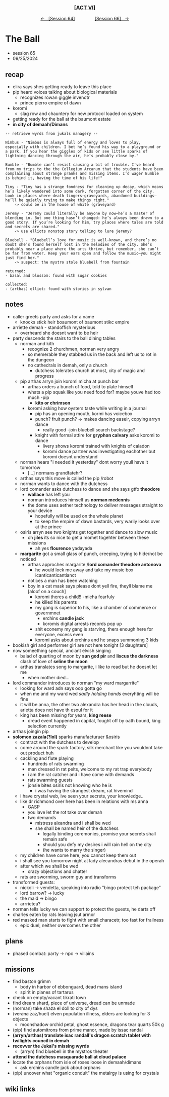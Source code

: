 
<div align="center">
  <h3 align="center"><a href="https://github.com/h-griffin/dnd-notes/blob/main/grimmhaus/act-VI" >[ACT VI]</a></h3>
  <p align="center">
    <a href="https://github.com/h-griffin/dnd-notes/blob/main/grimmhaus/act-VI/24-09-18.md" >&larr; &nbsp; [Session 64]</a>
    &nbsp;&nbsp;&nbsp;&nbsp;&nbsp;&nbsp;&nbsp;&nbsp;&nbsp;&nbsp;&nbsp;&nbsp;&nbsp;&nbsp;
    <a href="https://github.com/h-griffin/dnd-notes/blob/main/grimmhaus/act-VI/24-10-02.md" >[Session 66] &nbsp; &rarr;</a>
  </p>
</div>

# The Ball
- session 65
- 09/25/2024

## recap
- elira says shes getting ready to leave this place
- pip heard voices talking about biological materials
    - recognizes rowan giggle invenotr
    - prince pierro empire of dawn
- koromi
    - slag row and chauntery for new protocol loaded on system
- getting ready for the ball at the baumont estate
- **in city of demaah/Dimans**

```text
-- retrieve wyrds from jukals managery --

Nimbus - "Nimbus is always full of energy and loves to play, especially with children. I bet he’s found his way to a playground or a park. If you hear the giggles of kids or see little sparks of lightning dancing through the air, he’s probably close by." 

Bumble - "Bumble can’t resist causing a bit of trouble. I've heard from my trips to the the Collegium Arcanum that the students have been complaining about strange pranks and missing items. I’d wager Bumble is behind it, having the time of his life!"

Tiny - "Tiny has a strange fondness for cleaning up decay, which means he’s likely wandered into some dark, forgotten corner of the city. Look in places where death lingers—graveyards, abandoned buildings—he’ll be quietly trying to make things right."
    -> could be in the house of white (graveyard)

Jeremy - "Jeremy could literally be anyone by now—he’s a master of blending in. But one thing hasn’t changed: he’s always been drawn to a good story. If you’re looking for him, try places where tales are told and secrets are shared."
    -> use elliots nonstop story telling to lure jeremy?

Bluebell - "Bluebell’s love for music is well-known, and there’s no doubt she’s found herself lost in the melodies of the city. She’s probably near a place where the arts thrive, but remember, she can’t be far from water. Keep your ears open and follow the music—you might just find her."
    -> suspect: the mystro stole bluebell from fountain

returned:
- basal and blossom: found with sugar cookies

collected: 
- (arthas) elliot: found with stories in sylvan  

```

## notes
- caller greets party and asks for a name
    - knocks stick heir boaumont of baumont stikc empire
- arriette demah - standoffish mysterious
    - overheard she doesnt want to be heir
- party descends the stairs to the ball dining tables
    - norman and kith
        - recognize 2 churchmen, norman very angry
        - so memerable they stabbed us in the back and left us to rot in the dungeon
        - no cathedrals in demah, only a church
            - dutchess tolerates church at most, city of magic and progress
    - pip arthas arryn join koromi micha at punch bar
        - arthas orders a bunch of food, told to plate himself
        - whats a pip squak like you need food for? maybe youve had too much -pip
            - **kito or chrimson**
        - koromi asking how oysters taste while writing in a journal
            - pip has an opening mouth, kormi has voicebox
            - punch? fruit punch? -> makes dancing easeir, copying arryn dance
                - really good -join bluebell search backstage?
            - knight with formal attire for **gryphon calvary** asks koromi to dance
                - livery shows koromi trained with knights of caladon
                - koromi dance partner was investigating eachother but koromi doesnt understand
    - norman hears "i needed it yesterday" dont worry youll have it tomorrow
        - [...] normans grandfatehr?
    - arthas says this move is called the pip /robot
    - norman wants to dance with the dutchess
    - lord comander asks dutchess to dance and she says gtfo **theodore**
        - **wallace** has left you
        - norman introduces himself as **norman mcdennis**
        - the dome uses aether technology to deliver messages straight to your device
            - hopefully will be used on the whole planet
            - to keep the empire of dawn bastards, very warily looks over at the prince
    - osiris arryn see two knights get together and dance to slow music
        - oh **jiles** its so nice to get a momet togehter between these missions
            - ah yes **flourence** yadayada
    - **margarite** got a small glass of punch, creeping, trying to hide/not be noticed
        - arthas approches margarite /**lord comander theodore antonova**
            - he would lock me away and take my music box icanticanticantianct
        - notices a man has been watching
        - boy in a cat mask says please dont yell fire, theyll blame me [aloof on a couch]
            - koromi theres a child!! -micha fearfuly
            - he killed his parents
            - my gang is superior to his, like a chamber of commerce or governmnet  
                - erchins **candle jack**
                - koromis digital arrests records pop up
            - shit econemy my gang is starving, thers enough here for everyone, excess even
            - koromi asks about erchins and he snaps summoning 3 kids
- bookish girl and performer girl are not here tonight [3 daughters]
- now someething special, anciant elvish singing
    - balad of quarting of moon by **sun god pir** and **liscus the darkness** clash of love of **seline the moon**
    - arthas translates song to margarite, i like to read but he doesnt let me
        - when mother died...
- lord commander introduces to norman "my ward margarrite"
    - looking for ward adn says oop gotta go
    - when me and my ward wed *sadly holding hands* everyhting will be fine
    - it will be anna, the other two alexandra has her head in the clouds, arietta does not have th esoul for it
    - king has been missing for years, **king reese**
        - dread event happened in capital, fought off by oath bound, king selection currently
- arthas joingin pip
- **solomon zazala(?lol)** sparks manufacturuer &osiris
    - contract with the dutchess to develop
    - come around the spark factory, silk merchant like you wouldnnt take out product huh
    - cackling and flute playing
        - hundreds of rats swarming
        - man dressed in rat pelts, welcome to my rat trap everybody
        - i am the rat catcher and i have come with demands
        - rats swarming guests
        - jonsie bites osiris not knowing who he is
            - i was having the strangest dream, rat hivemind
    - i have crystal web, ive seen your secrets, your knowledge..
    - like dr richmond over here has been in relations with ms anna
        - GASP
        - you lave let the rot take over demah
        - two demands
            - mistress alxandra and i shall be wed
            - she shall be named heir of the dutchess
                - legally binding ceremonies, promise your secrets shall remain safe
                - should you defy my desires i will rain hell on the city
                - (he wants to marry the singer)
    - my children have come here, you cannot keep them out
    - i shall see you tomorrow night at lady alecandras debut in the operah
    - after which we shall be wed
        - crazy objections and chatter
    - rats are sworming, sworm guy and transforms
- transformed guests:
    - nickoli -> vendetta, speaking into radio "bingo protect teh package"
    - lord barrow? -> lucky
    - the maid -> bingo
    - arrrietea?
- norman tells lucky we can support to protect the guests, he darts off
- charles eaten by rats leaving jsut armor
- red masked man starts to fight with small characetr, too fast for frailness
    - epic duel, neither overcomes the other

## plans
- phased combat: party -> npc -> villains

## missions
- find baston grimm
    - body in harbor of ebbonguard, dead mans island
    - spirit in planes of tartarus
- check on empty/vacant tikrati town
- find dream shard, piece of universe, dread can be unmade
- (norman) take shaza el doll to city of dys
- (~~verana~~ zaz/huel) elven population illness, elders are looking for 3 objects
    - moonshadow orchid petal, ghost essence, dragons tear quarts 50k g
- (pip) find automitrons from prime manor, made by issac randal
- **(arryn/arthas) translate isac randall's dragon scratch tablet with twilights council in demah**
- **recovver the Jukal's missing wyrds**
    - (arryn) find bluebell in the mystros theater
- **attend the dutchess masquarade ball at cloud palace**
- locate the orphans from isle of roses loose in demaah/dimans
    - ask erchins candle jack about orphans
- (pip) uncover what "organic conduit" the metalrgy is using for crystals

## wiki links
